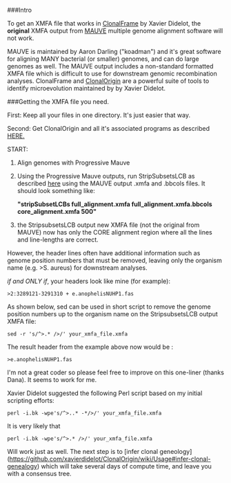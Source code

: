 ###Intro

To get an XMFA file that works in [ClonalFrame](https://github.com/xavierdidelot/ClonalFrameML) by Xavier Didelot, 
the **original** XMFA output from [MAUVE](http://darlinglab.org/mauve/mauve.html) multiple genome alignment software
will not work.

MAUVE is maintained by Aaron Darling ("koadman") and it's great software for aligning MANY 
bacterial (or smaller) genomes, and can do large genomes as well. The MAUVE output includes a non-standard 
formatted XMFA file which is difficult to use for downstream genomic recombination analyses. ClonalFrame 
and [ClonalOrigin](https://github.com/xavierdidelot/ClonalOrigin) are a powerful suite of tools to identify
microevolution maintained by by Xavier Didelot.  

###Getting the XMFA file you need.

First: Keep all your files in one directory. It's just easier that way. 

Second: Get ClonalOrigin and all it's associated programs as described 
[HERE.](https://github.com/xavierdidelot/ClonalOrigin/wiki/Usage) 

START:

1. Align genomes with Progressive Mauve

2. Using the Progressive Mauve outputs, run StripSubsetsLCB as described 
[here](https://github.com/xavierdidelot/ClonalOrigin/wiki/Usage) using the MAUVE output .xmfa and .bbcols files.
It should look something like:

     
     **"stripSubsetLCBs full_alignment.xmfa full_alignment.xmfa.bbcols core_alignment.xmfa 500"**

3. the StripsubsetsLCB output new XMFA file (not the original from MAUVE) now has only the CORE alignment region
where all the lines and line-lengths are correct. 

However, the header lines often have additional information such as 
genome position numbers that must be removed, leaving only the organism name (e.g. >S. aureus)
for downstream analyses.

*if and ONLY if*, your headers look like mine (for example):

    >2:3289121-3291310 + e.anophelisNUHP1.fas

As shown below, sed can be used in short script to remove the genome position numbers 
up to the organism name on the StripsubsetsLCB output XMFA file:
   
    sed -r 's/^>.* />/' your_xmfa_file.xmfa

The result header from the example above now would be : 

    >e.anophelisNUHP1.fas

I'm not a great coder so please feel free to improve on this one-liner (thanks Dana). It seems to work for me.

Xavier Didelot suggested the following Perl script based on my initial scripting efforts:
    
    perl -i.bk -wpe's/^>..* -*/>/' your_xmfa_file.xmfa

It is very likely that
    
    perl -i.bk -wpe's/^>.* />/' your_xmfa_file.xmfa

Will work just as well. The next step is to [infer clonal geneology]  (https://github.com/xavierdidelot/ClonalOrigin/wiki/Usage#infer-clonal-genealogy)
which will take several days of compute time, and leave you with a consensus tree.

